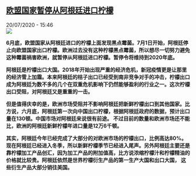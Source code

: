<!--1595256977000-->
[欧盟国家暂停从阿根廷进口柠檬](http://www.rfi.fr//cn/%E7%BB%8F%E8%B4%B8/20200720-%E6%AC%A7%E7%9B%9F%E5%9B%BD%E5%AE%B6%E6%9A%82%E5%81%9C%E5%90%91%E9%98%BF%E6%A0%B9%E5%BB%B7%E8%BF%9B%E5%8F%A3%E6%9F%A0%E6%AA%AC)
------

<div>20/07/2020 - 15:46</div><img src="https://s.rfi.fr/media/display/5c5cf5b2-ca10-11ea-8590-005056a964fe/w:310/p:16x9/ap17108553529780_0.jpg"><p><strong>6月底，欧盟国家从阿根廷进口的柠檬上面发现黑点霉菌。7月1日开始，阿根廷停止向欧盟国家出口柠檬。欧洲过去没有这种柠檬黑点霉菌，所以想尽一切努力避免这种霉菌祸害欧洲，就暂停从阿根廷进口柠檬。暂停令将维持到2020年底。</strong></p><div class="t-content__body u-clearfix"><div class="m-interstitial"></div><p><strong>阿根廷是柠檬出口大国。2018</strong><strong>年开始出现严重的经济危机，新冠疫情更是让那里的经济雪上加霜。本来阿根廷的桔子出口已经受到南非竞争对手的冲击，柠檬出口成为阿根廷为数不多的几个在双重危机影响下仍然能够盈利的行业之一。这次柠檬出口受阻，对阿根廷又是重重的一击。</strong></p><p><strong>但是值得庆幸的是，欧洲市场受阻并不影响阿根廷把新鲜柠檬出口到其他国家。比方说，六月底，阿根廷第一次向中国出口柠檬，根据阿根廷政府的数据，预计出口量在</strong><strong>130</strong><strong>顿。中国市场对阿根廷来说很有前途。 不过目前的数量和欧洲市场还不能比，欧洲的阿根廷新鲜柠檬年进口量是</strong><strong>12</strong><strong>万</strong><strong>6</strong><strong>千顿。</strong></p><p><strong>其实，阿根廷今年已经完成了大部分的对欧洲市场的柠檬出口，比例高达</strong><strong>80%</strong><strong>。现在阿根廷已经进入冬季，所以新鲜柠檬季节已经进入尾声。另外阿根廷主要还是靠柠檬加工产品创汇，因为加工产品的附加值高，比方说浓缩柠檬汁和柠檬精油的价格就比较贵。阿根廷依然是世界柠檬衍生产品的第一生产大国和出口大国， 这些衍生产品大部分销往美国。</strong></p><p> </p><div class="o-self-promo o-self-promo--nl o-self-promo--hidden" data-selfpromo-newsletter></div><div class="o-self-promo o-self-promo--app o-self-promo--hidden" data-selfpromo-app></div></div>
